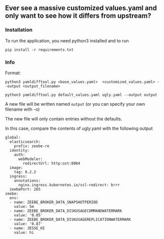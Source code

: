## Ever see a massive customized values.yaml and only want to see how it differs from upstream?


### Installation

To run the application, you need python3 installed and to run
```
pip install -r requirements.txt
```


### Info

Format:
```
python3 yamldifftool.py <base_values.yaml>  <customized_values.yaml> --output <output_filename>
```

```
python3 yamldifftool.py default_values.yaml ugly.yaml --output output
```

A new file will be written named `output` (or you can specify your own filename with -o)

The new file will only contain entries without the defaults.

In this case, compare the contents of ugly.yaml with the following output

```
global:
  elasticsearch:
    prefix: zeebe-re
  identity:
    auth:
      webModeler:
        redirectUrl: http:ost:8084
  image:
    tag: 8.2.2
  ingress:
    annotations:
      nginx.ingress.kubernetes.io/ssl-redirect: brrr
  zeebePort: 265
zeebe:
  env:
  - name: ZEEBE_BROKER_DATA_SNAPSHOTPERIOD
    value: 5m
  - name: ZEEBE_BROKER_DATA_DISKUSAGECOMMANDWATERMARK
    value: '0.85'
  - name: ZEEBE_BROKER_DATA_DISKUSAGEREPLICATIONWATERMARK
    value: '0.87'
  - name: JESSE_HI
    value: hi
```


